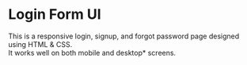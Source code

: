 # Login Form UI
This is a responsive login, signup, and forgot password page designed using HTML & CSS.  
It works well on both mobile and desktop* screens.
